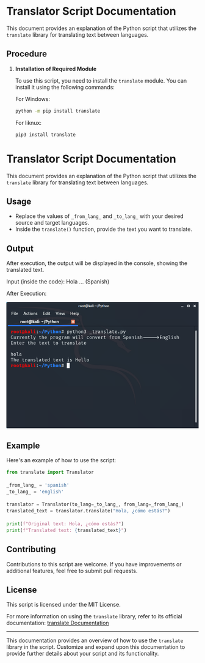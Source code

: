 # Translator Script Documentation

This document provides an explanation of the Python script that utilizes the `translate` library for translating text between languages.

## Procedure

1. **Installation of Required Module**

   To use this script, you need to install the `translate` module. You can install it using the following commands:

   For Windows:

   ```bash
   python -m pip install translate
   ```

   For liknux:

   ```
   pip3 install translate
   ```

# Translator Script Documentation

This document provides an explanation of the Python script that utilizes the `translate` library for translating text between languages.

## Usage

- Replace the values of `_from_lang_` and `_to_lang_` with your desired source and target languages.
- Inside the `translate()` function, provide the text you want to translate.

## Output

After execution, the output will be displayed in the console, showing the translated text.

Input (inside the code): Hola ... (Spanish)

After Execution:

![Execution Output](translate_.png)

## Example

Here's an example of how to use the script:

```python
from translate import Translator

_from_lang_ = 'spanish'
_to_lang_ = 'english'

translator = Translator(to_lang=_to_lang_, from_lang=_from_lang_)
translated_text = translator.translate("Hola, ¿cómo estás?")

print(f"Original text: Hola, ¿cómo estás?")
print(f"Translated text: {translated_text}")
```
## Contributing

Contributions to this script are welcome. If you have improvements or additional features, feel free to submit pull requests.

## License

This script is licensed under the MIT License.

For more information on using the `translate` library, refer to its official documentation: [translate Documentation](link-to-translate-documentation)

---

This documentation provides an overview of how to use the `translate` library in the script. Customize and expand upon this documentation to provide further details about your script and its functionality.

